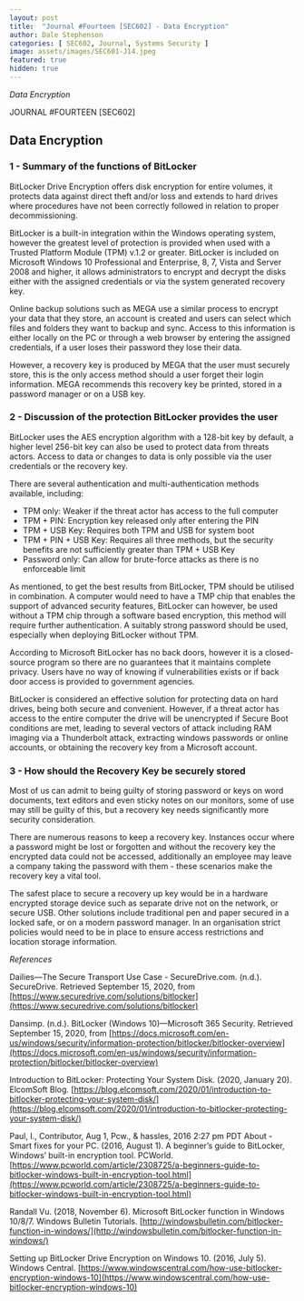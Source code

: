 ```yaml
---
layout: post
title:  "Journal #Fourteen [SEC602] - Data Encryption"
author: Dale Stephenson
categories: [ SEC602, Journal, Systems Security ]
image: assets/images/SEC601-J14.jpeg
featured: true
hidden: true
---
```

<i>Data Encryption</i>

JOURNAL #FOURTEEN [SEC602]

<h2>Data Encryption</h2>

<h3>1 - Summary of the functions of BitLocker</h3> 

BitLocker Drive Encryption offers disk encryption for entire volumes, it protects data against direct theft and/or loss and extends to hard drives where procedures have not been correctly followed in relation to proper decommissioning.

BitLocker is a built-in integration within the Windows operating system, however the greatest level of protection is provided when used with a Trusted Platform Module (TPM) v.1.2 or greater. BitLocker is included on Microsoft Windows 10 Professional and Enterprise, 8, 7, Vista and Server 2008 and higher, it allows administrators to encrypt and decrypt the disks either with the assigned credentials or via the system generated recovery key. 

Online backup solutions such as MEGA use a similar process to encrypt your data that they store, an account is created and users can select which files and folders they want to backup and sync. Access to this information is either locally on the PC or through a web browser by entering the assigned credentials, if a user loses their password they lose their data.

However, a recovery key is produced by MEGA that the user must securely store, this is the only access method should a user forget their login information. MEGA recommends this recovery key be printed, stored in a password manager or on a USB key.

<h3>2 - Discussion of the protection BitLocker provides the user</h3> 

BitLocker uses the AES encryption algorithm with a 128-bit key by default, a higher level 256-bit key can also be used to protect data from threats actors. Access to data or changes to data is only possible via the user credentials or the recovery key. 

There are several authentication and multi-authentication methods available, including:

- TPM only: Weaker if the threat actor has access to the full computer
- TPM + PIN: Encryption key released only after entering the PIN
- TPM + USB Key: Requires both TPM and USB for system boot
- TPM + PIN + USB Key: Requires all three methods, but the security benefits are not sufficiently greater than TPM + USB Key
- Password only: Can allow for brute-force attacks as there is no enforceable limit 

As mentioned, to get the best results from BitLocker, TPM should be utilised in combination. A computer would need to have a TMP chip that enables the support of advanced security features, BitLocker can however, be used without a TPM chip through a software based encryption, this method will require further authentication. A suitably strong password should be used, especially when deploying BitLocker without TPM. 

According to Microsoft BitLocker has no back doors, however it is a closed-source program so there are no guarantees that it maintains complete privacy. Users have no way of knowing if vulnerabilities exists or if back door access is provided to government agencies.

BitLocker is considered an effective solution for protecting data on hard drives, being both secure and convenient. However, if a threat actor has access to the entire computer the drive will be unencrypted if Secure Boot conditions are met, leading to several vectors of attack including RAM imaging via a Thunderbolt attack, extracting windows passwords or online accounts, or obtaining the recovery key from a Microsoft account. 

<h3>3 - How should the Recovery Key be securely stored</h3> 

Most of us can admit to being guilty of storing password or keys on word documents, text editors and even sticky notes on our monitors, some of use may still be guilty of this, but a recovery key needs significantly more security consideration.

There are numerous reasons to keep a recovery key. Instances occur where a password might be lost or forgotten and without the recovery key the encrypted data could not be accessed, additionally an employee may leave a company taking the password with them - these scenarios make the recovery key a vital tool.

The safest place to secure a recovery up key would be in a hardware encrypted storage device such as separate drive not on the network, or secure USB. Other solutions include traditional pen and paper secured in a locked safe, or on a modern password manager. In an organisation strict policies would need to be in place to ensure access restrictions and location storage information. 

<i>References</i> 

Dailies—The Secure Transport Use Case - SecureDrive.com. (n.d.). SecureDrive. Retrieved September 15, 2020, from [https://www.securedrive.com/solutions/bitlocker](https://www.securedrive.com/solutions/bitlocker)

Dansimp. (n.d.). BitLocker (Windows 10)—Microsoft 365 Security. Retrieved September 15, 2020, from [https://docs.microsoft.com/en-us/windows/security/information-protection/bitlocker/bitlocker-overview](https://docs.microsoft.com/en-us/windows/security/information-protection/bitlocker/bitlocker-overview)

Introduction to BitLocker: Protecting Your System Disk. (2020, January 20). ElcomSoft Blog. [https://blog.elcomsoft.com/2020/01/introduction-to-bitlocker-protecting-your-system-disk/](https://blog.elcomsoft.com/2020/01/introduction-to-bitlocker-protecting-your-system-disk/)

Paul, I., Contributor, Aug 1, Pcw., & hassles, 2016 2:27 pm PDT About - Smart fixes for your PC. (2016, August 1). A beginner’s guide to BitLocker, Windows’ built-in encryption tool. PCWorld. [https://www.pcworld.com/article/2308725/a-beginners-guide-to-bitlocker-windows-built-in-encryption-tool.html](https://www.pcworld.com/article/2308725/a-beginners-guide-to-bitlocker-windows-built-in-encryption-tool.html)

Randall Vu. (2018, November 6). Microsoft BitLocker function in Windows 10/8/7. Windows Bulletin Tutorials. [http://windowsbulletin.com/bitlocker-function-in-windows/](http://windowsbulletin.com/bitlocker-function-in-windows/)

Setting up BitLocker Drive Encryption on Windows 10. (2016, July 5). Windows Central. [https://www.windowscentral.com/how-use-bitlocker-encryption-windows-10](https://www.windowscentral.com/how-use-bitlocker-encryption-windows-10)

